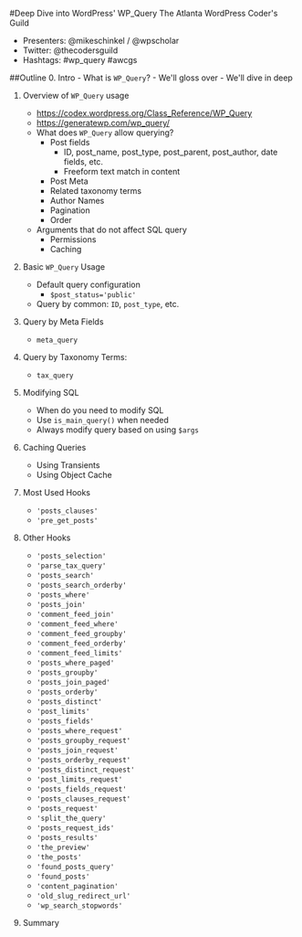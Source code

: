 #Deep Dive into WordPress' WP_Query
The Atlanta WordPress Coder's Guild
- Presenters: @mikeschinkel / @wpscholar
- Twitter: @thecodersguild
- Hashtags: #wp_query #awcgs 


##Outline
0. Intro
	- What is `WP_Query`?
	- We'll gloss over 
	- We'll dive in deep
	
1. Overview of `WP_Query` usage
	- https://codex.wordpress.org/Class_Reference/WP_Query
	- https://generatewp.com/wp_query/
	- What does `WP_Query` allow querying?
		- Post fields
			- ID, post_name, post_type, post_parent, post_author, date fields, etc.
			- Freeform text match in content
		- Post Meta
		- Related taxonomy terms
		- Author Names
		- Pagination
		- Order
	- Arguments that do not affect SQL query
		- Permissions
		- Caching 
		
2. Basic `WP_Query` Usage
	- Default query configuration
		- `$post_status='public'`
	- Query by common: `ID`, `post_type`, etc.
	
3. Query by Meta Fields
	- `meta_query`

4. Query by Taxonomy Terms: 
	- `tax_query`
	
5. Modifying SQL
	- When do you need to modify SQL
	- Use `is_main_query()` when needed
	- Always modify query based on using `$args`

6. Caching Queries
	- Using Transients
	- Using Object Cache

7. Most Used Hooks
    - `'posts_clauses'`
    - `'pre_get_posts'`

8. Other Hooks
    - `'posts_selection'`
    - `'parse_tax_query'`
    - `'posts_search'`
    - `'posts_search_orderby'`
    - `'posts_where'`	
    - `'posts_join'`	
    - `'comment_feed_join'`
    - `'comment_feed_where'`
    - `'comment_feed_groupby'`
    - `'comment_feed_orderby'`
    - `'comment_feed_limits'`
    - `'posts_where_paged'`
    - `'posts_groupby'`
    - `'posts_join_paged'`
    - `'posts_orderby'`
    - `'posts_distinct'`
    - `'post_limits'`
    - `'posts_fields'`
    - `'posts_where_request'`
    - `'posts_groupby_request'`
    - `'posts_join_request'`
    - `'posts_orderby_request'`
    - `'posts_distinct_request'`
    - `'post_limits_request'`
    - `'posts_fields_request'`
    - `'posts_clauses_request'`
    - `'posts_request'`
    - `'split_the_query'`
    - `'posts_request_ids'`
    - `'posts_results'`
    - `'the_preview'`
    - `'the_posts'`
    - `'found_posts_query'`
    - `'found_posts'`
    - `'content_pagination'`
    - `'old_slug_redirect_url'`
    - `'wp_search_stopwords'`

9. Summary

